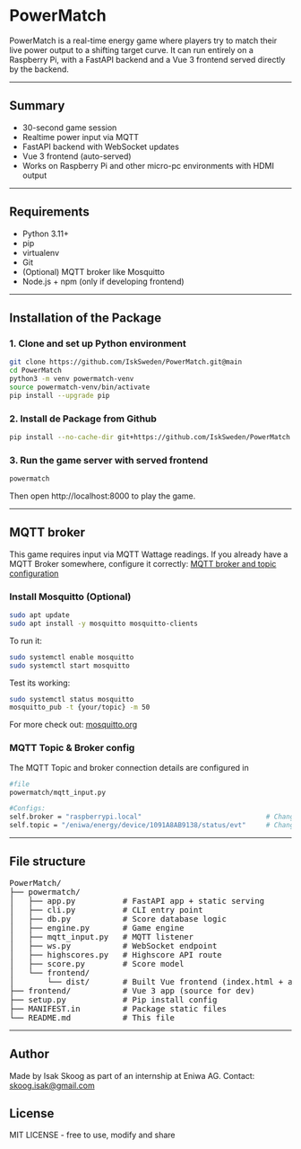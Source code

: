 # PowerMatch

PowerMatch is a real-time energy game where players try to match their live power output to a shifting target curve. It can run entirely on a Raspberry Pi, with a FastAPI backend and a Vue 3 frontend served directly by the backend.

---

## Summary

- 30-second game session
- Realtime power input via MQTT
- FastAPI backend with WebSocket updates
- Vue 3 frontend (auto-served)
- Works on Raspberry Pi and other micro-pc environments with HDMI output

---

## Requirements

- Python 3.11+
- pip
- virtualenv
- Git
- (Optional) MQTT broker like Mosquitto
- Node.js + npm (only if developing frontend)


---

## Installation of the Package

### 1. Clone and set up Python environment

```bash
git clone https://github.com/IskSweden/PowerMatch.git@main
cd PowerMatch
python3 -m venv powermatch-venv
source powermatch-venv/bin/activate
pip install --upgrade pip
```

### 2. Install de Package from Github

```bash
pip install --no-cache-dir git+https://github.com/IskSweden/PowerMatch.git@main
```

### 3. Run the game server with served frontend

```bash
powermatch
```

Then open http://localhost:8000 to play the game.

---

## MQTT broker

This game requires input via MQTT Wattage readings. If you already have a MQTT Broker somewhere, configure it correctly: [MQTT broker and topic configuration](#mqtt-topic--broker-config)

### Install Mosquitto (Optional)

```bash
sudo apt update
sudo apt install -y mosquitto mosquitto-clients
```

To run it:
```bash
sudo systemctl enable mosquitto
sudo systemctl start mosquitto
```

Test its working:
```bash
sudo systemctl status mosquitto
mosquitto_pub -t {your/topic} -m 50
```

For more check out:
[mosquitto.org](https://mosquitto.org/)


### MQTT Topic & Broker config

The MQTT Topic and broker connection details are configured in
```bash
#file
powermatch/mqtt_input.py

#Configs:
self.broker = "raspberrypi.local"                               # Change to correct MQTT broker address
self.topic = "/eniwa/energy/device/1091A8AB9138/status/evt"     # Change to correct MQTT topic
```

---

## File structure 
<pre>
PowerMatch/
├── powermatch/
│   ├── app.py          # FastAPI app + static serving
│   ├── cli.py          # CLI entry point
│   ├── db.py           # Score database logic
│   ├── engine.py       # Game engine
│   ├── mqtt_input.py   # MQTT listener
│   ├── ws.py           # WebSocket endpoint
│   ├── highscores.py   # Highscore API route
│   ├── score.py        # Score model
│   └── frontend/
│       └── dist/       # Built Vue frontend (index.html + assets/)
├── frontend/           # Vue 3 app (source for dev)
├── setup.py            # Pip install config
├── MANIFEST.in         # Package static files
└── README.md           # This file
</pre>
---

## Author

Made by Isak Skoog as part of an internship at Eniwa AG.
Contact:
[skoog.isak@gmail.com](mailto:skoog.isak@gmail.com)

## License

MIT LICENSE - free to use, modify and share